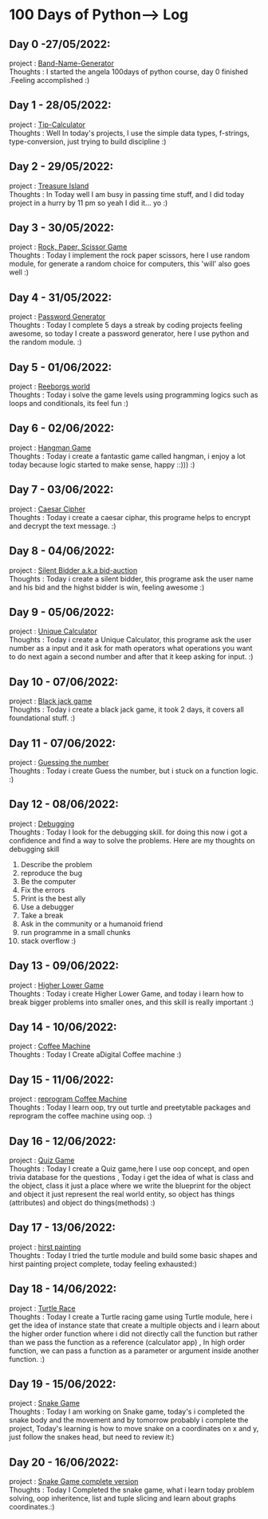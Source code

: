 # 100 Days of Python--> Log

## Day 0 -27/05/2022:
project : [Band-Name-Generator](https://github.com/ashwinam/100DaysOfPython/blob/main/daily%20projects/Day_1/main.py)  
Thoughts : I started the angela 100days of python course, day 0 finished .Feeling accomplished :)


## Day 1 - 28/05/2022:
project : [Tip-Calculator](https://github.com/ashwinam/100DaysOfPython/blob/main/daily%20projects/Day_2/main.py)  
Thoughts : Well In today's projects, I use the simple data types, f-strings, type-conversion, just trying to build discipline  :)


## Day 2 - 29/05/2022:
project : [Treasure Island](https://github.com/ashwinam/100DaysOfPython/blob/main/daily%20projects/Day_3/main.py)  
Thoughts : In Today well I am busy in passing time stuff, and I did today project in a hurry by 11 pm so yeah I did it... yo  :)


## Day 3 - 30/05/2022:
project : [Rock, Paper, Scissor Game](https://github.com/ashwinam/100DaysOfPython/blob/main/daily%20projects/Day_4/main.py)  
Thoughts : Today I implement the rock paper scissors, here I use random module, for generate a random choice for computers, this 'will' also goes well  :)

## Day 4 - 31/05/2022:
project : [Password Generator](https://github.com/ashwinam/100DaysOfPython/blob/main/daily%20projects/Day_5/main.py)  
Thoughts : Today I complete 5 days a streak by coding projects feeling awesome, so today I create a password generator, here I use python and the random module. :)

## Day 5 - 01/06/2022:
project : [Reeborgs world](https://reeborg.ca/index_en.html)  
Thoughts : Today i solve the game levels using programming logics such as loops and conditionals, its feel fun :)

## Day 6 - 02/06/2022:
project : [Hangman Game](https://github.com/ashwinam/100DaysOfPython/blob/main/daily%20projects/Day_7/main.py)  
Thoughts : Today i create a fantastic game called hangman, i enjoy a lot today because logic started to make sense, happy ::))) :)

## Day 7 - 03/06/2022:
project : [Caesar Cipher](https://github.com/ashwinam/100DaysOfPython/blob/main/daily%20projects/Day_8/main.py)  
Thoughts : Today i create a caesar ciphar, this programe helps to encrypt and decrypt the text message. :)


## Day 8 - 04/06/2022:
project : [Silent Bidder a.k.a bid-auction](https://github.com/ashwinam/100DaysOfPython/blob/main/daily%20projects/Day_9/main.py)  
Thoughts : Today i create a silent bidder, this programe ask the user name and his bid and the highst bidder is win, feeling awesome :)


## Day 9 - 05/06/2022:
project : [Unique Calculator](https://github.com/ashwinam/100DaysOfPython/blob/main/daily%20projects/Day_10/main.py)  
Thoughts : Today i create a Unique Calculator, this programe ask the user number as a input and it ask for math operators what operations you want to do next again a second number and after that it keep asking for input. :)

## Day 10 - 07/06/2022:
project : [Black jack game](https://github.com/ashwinam/100DaysOfPython/blob/main/daily%20projects/Day%2011/main.py)  
Thoughts : Today i create a black jack game, it took 2 days, it covers all foundational stuff. :)


## Day 11 - 07/06/2022:
project : [Guessing the number](https://github.com/ashwinam/100DaysOfPython/blob/main/daily%20projects/Day%2012/main.py)  
Thoughts : Today i create Guess the number, but i stuck on a function logic. :)

## Day 12 - 08/06/2022:
project : [Debugging](https://github.com/ashwinam/100DaysOfPython/blob/main/daily%20projects/Day%2013/main.py)  
Thoughts : Today I look for the debugging skill. for doing this now i got a confidence and find a way to solve the problems.
Here are my thoughts on debugging skill
1. Describe the problem
2. reproduce the bug
3. Be the computer
4. Fix the errors
5. Print is the best ally
6. Use a debugger
7. Take a break
8. Ask in the community or a humanoid friend
9. run programme in a small chunks
10. stack overflow
    :)

## Day 13 - 09/06/2022:
project : [Higher Lower Game](https://github.com/ashwinam/100DaysOfPython/blob/main/daily%20projects/Day%2014/main.py)  
Thoughts : Today i create Higher Lower Game, and today i learn how to break bigger problems into smaller ones, and this skill is really important :)


## Day 14 - 10/06/2022:
project : [Coffee Machine](https://github.com/ashwinam/100DaysOfPython/blob/main/daily%20projects/Day%2015/main.py)  
Thoughts : Today I Create aDigital Coffee machine :)

## Day 15 - 11/06/2022:
project : [reprogram Coffee Machine](https://github.com/ashwinam/100DaysOfPython/blob/main/daily%20projects/Day%2016/coffee_machine_oop_completed/main.py)  
Thoughts : Today I learn oop, try out turtle and preetytable packages and reprogram the coffee machine using oop. :)

## Day 16 - 12/06/2022:
project : [Quiz Game](https://github.com/ashwinam/100DaysOfPython/blob/main/daily%20projects/Day%2017/quiz_game/main.py)  
Thoughts : Today I create a Quiz game,here I use oop concept, and open trivia database for the questions ,
Today i get the idea of what is class and the object, class it just a place where we write the 
blueprint for the object and object it just represent the real world entity, so object has things (attributes) and 
object do things(methods) :)

## Day 17 - 13/06/2022:
project : [hirst painting](https://github.com/ashwinam/100DaysOfPython/blob/main/daily%20projects/Day%2018/hirst%20painting/main.py)  
Thoughts : Today I tried the turtle module and build some basic shapes and hirst painting project complete,
today feeling exhausted:)

## Day 18 - 14/06/2022:
project : [Turtle Race](https://github.com/ashwinam/100DaysOfPython/blob/main/daily%20projects/Day%2019/Turtle%20Race/main.py)  
Thoughts : Today I create a Turtle racing game using Turtle module, here i get the idea of instance state that create a multiple objects
and i learn about the higher order function where i did not directly call the function but rather than we pass the function as a reference (calculator app) , 
In high order function, we can pass a function as a parameter or argument inside another function.   :)

## Day 19 - 15/06/2022:
project : [Snake Game](https://github.com/ashwinam/100DaysOfPython/blob/main/daily%20projects/Day%2020/snake%20game/main.py)  
Thoughts : Today I am working on Snake game, today's i completed the snake body and the movement and by tomorrow probably i complete the project,
Today's learning is how to move snake on a coordinates on x and y, just follow the snakes head, but need to review it:)

## Day 20 - 16/06/2022:
project : [Snake Game complete version](https://github.com/ashwinam/100DaysOfPython/blob/main/daily%20projects/Day%2020/snake%20game/main.py)  
Thoughts : Today I Completed the snake game, what i learn today
problem solving, oop inheritence, list and tuple slicing and learn about graphs coordinates.:)